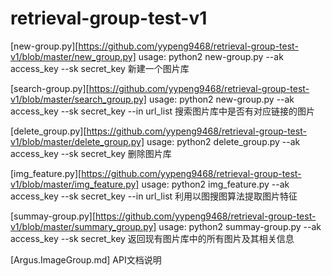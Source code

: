 # retrieval-group-test-v1
[new-group.py][https://github.com/yypeng9468/retrieval-group-test-v1/blob/master/new_group.py]
usage: python2 new-group.py --ak access_key --sk secret_key
新建一个图片库

[search-group.py][https://github.com/yypeng9468/retrieval-group-test-v1/blob/master/search_group.py]
usage: python2 new-group.py --ak access_key --sk secret_key --in url_list
搜索图片库中是否有对应链接的图片

[delete_group.py][https://github.com/yypeng9468/retrieval-group-test-v1/blob/master/delete_group.py]
usage: python2 delete_group.py --ak access_key --sk secret_key
删除图片库

[img_feature.py][https://github.com/yypeng9468/retrieval-group-test-v1/blob/master/img_feature.py]
usage: python2 img_feature.py --ak access_key --sk secret_key --in url_list
利用以图搜图算法提取图片特征

[summay-group.py][https://github.com/yypeng9468/retrieval-group-test-v1/blob/master/summary_group.py]
usage: python2 summay-group.py --ak access_key --sk secret_key
返回现有图片库中的所有图片及其相关信息

[Argus.ImageGroup.md]
API文档说明




